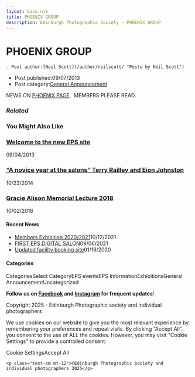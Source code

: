 ```yaml
---
layout: base.njk
title: PHOENIX GROUP
description: Edinburgh Photographic Society - PHOENIX GROUP
---
```


<div class="container mx-auto px-4 py-8">
  <div class="prose max-w-3xl mx-auto">
    <h1 class="text-3xl font-bold mb-6">PHOENIX GROUP</h1>

    - Post author:[Neil Scott](/author/neilscott/ "Posts by Neil Scott")
- Post published:09/07/2013
- Post category:[General Announcement](/category/announcement/)

NEWS ON [PHOENIX PAGE](/groups/phoenix/ "Phoenix Group").&nbsp; MEMBERS PLEASE READ.

### _Related_

### You Might Also Like

### [Welcome to the new EPS site](/announcement/welcome/)
09/04/2013

### [“A novice year at the salons” Terry Railley and Eion Johnston](/eps_information/a-novice-year-at-the-salons-terry-railley-and-eion-johnston/)
10/23/2014

### [Gracie Alison Memorial Lecture 2018](/uncategorized/gracie-alison-memorial-lecture-2018/)
10/02/2018

#### Recent News

- [Members Exhibition 2020/2021](/uncategorized/20207/)10/12/2021
- [FIRST EPS DIGITAL SALON](/uncategorized/19611/)09/06/2021
- [Updated facility booking site](/eps_information/updated-facility-booking-site/)01/16/2020

#### Categories
CategoriesSelect CategoryEPS eventsEPS InformationExhibitionsGeneral AnnouncementUncategorized

**Follow us on [Facebook](https://www.facebook.com/EdinburghPhotographicSociety/) and [Instagram](https://www.instagram.com/edinburghphotographicsociety) for frequent updates**!

 Copyright 2025 - Edinburgh Photographic society and individual photographers

We use cookies on our website to give you the most relevant experience by remembering your preferences and repeat visits. By clicking “Accept All”, you consent to the use of ALL the cookies. However, you may visit "Cookie Settings" to provide a controlled consent.

Cookie SettingsAccept All

    <p class="text-sm mt-12">©Edinburgh Photographic Society and individual photographers 2025</p>
  </div>
</div>
